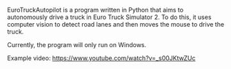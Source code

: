 EuroTruckAutopilot is a program written in Python that aims to autonomously drive a truck in Euro Truck Simulator 2. To do this, it uses computer vision to detect road lanes and then moves the mouse to drive the truck.

Currently, the program will only run on Windows. 

Example video:
https://www.youtube.com/watch?v=_s00JKtwZUc
